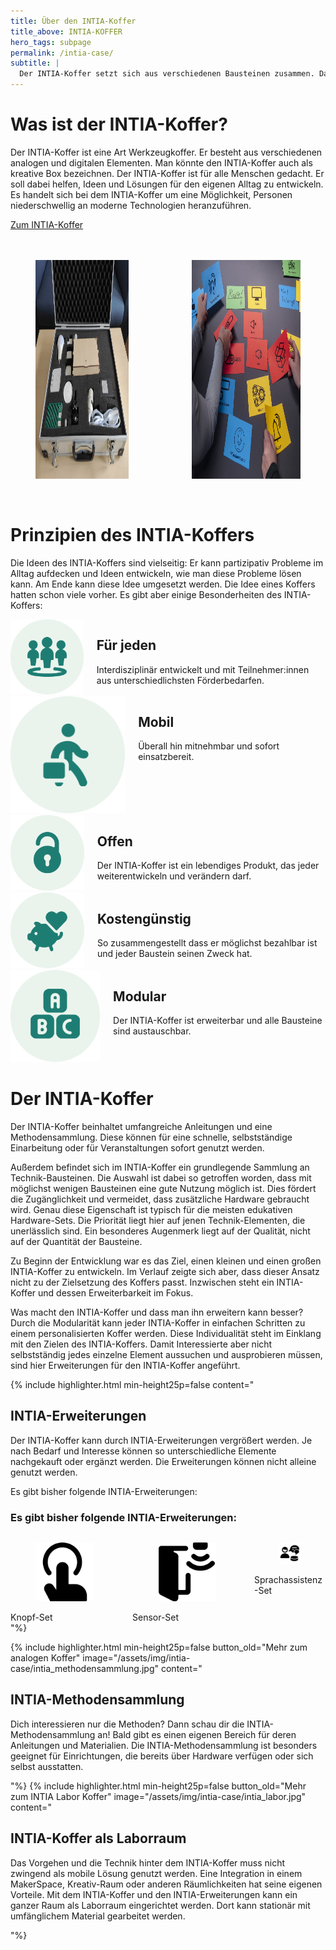 ```yaml
---
title: Über den INTIA-Koffer
title_above: INTIA-KOFFER
hero_tags: subpage
permalink: /intia-case/
subtitle: |
  Der INTIA-Koffer setzt sich aus verschiedenen Bausteinen zusammen. Damit kann jede:r eigene Lösungen entwickeln. Der Koffer lädt dazu ein, spielerisch Technik kennenzulernen. So kann Technik selbst verstanden und genutzt werden.
---
```


# Was ist der INTIA-Koffer?

Der INTIA-Koffer ist eine Art Werkzeugkoffer. Er besteht aus verschiedenen analogen und digitalen Elementen. Man könnte den INTIA-Koffer auch als kreative Box bezeichnen. Der INTIA-Koffer ist für alle Menschen gedacht. Er soll dabei helfen, Ideen und Lösungen für den eigenen Alltag zu entwickeln. Es handelt sich bei dem INTIA-Koffer um eine Möglichkeit, Personen niederschwellig an moderne Technologien heranzuführen.

<a href='#modular' class='button highlighter-column-button is-rounded is-dark'>
      <span>Zum INTIA-Koffer</span>
      <span class='icon is-small'>
        <i class='fas fa-chevron-right fa-xs'></i>
      </span>
  </a>

<br>
<br>
<br>

<div class="columns is-centered is-desktop">
<div class="column is-offset-1">
<figure>
  <img src="/assets/img/intia-case/intia-case-2.jpg" alt="Zettel mit technischen Begriffen liegen auf einem Tisch. Dort steht auch ein Bügeleisen." style="height:350px;">
</figure>
</div>
<div class="column">
<figure>
  <img src="/assets/img/intia-case/intia-case-1.jpg" alt="Zettel mit technischen Begriffen liegen auf einem Tisch. Dort steht auch ein Bügeleisen." style="height:350px;">
</figure>
</div>
</div>

<br>

# Prinzipien des INTIA-Koffers

Die Ideen des INTIA-Koffers sind vielseitig: Er kann partizipativ Probleme im Alltag aufdecken und Ideen entwickeln, wie man diese Probleme lösen kann. Am Ende kann diese Idee umgesetzt werden. Die Idee eines Koffers hatten schon viele vorher. Es gibt aber einige Besonderheiten des INTIA-Koffers:

<div class="columns is-vcentered">
  <div class="column is-3 is-round is-centered is-offset-1">
    <img src="/assets/img/intia-case/intia-case-for-all.png" alt="placeholder" class="">
  </div>
<div class="column">

## Für jeden

Interdisziplinär entwickelt und mit Teilnehmer:innen aus unterschiedlichsten Förderbedarfen. 

  <div class="clear"></div>
  </div>
  </div>

  <div class="columns is-vcentered">
  <div class="column is-3 is-round is-centered is-offset-1">
    <img src="/assets/img/intia-case/intia-case-mobile.png" alt="placeholder" class="">
  </div>
<div class="column">

## Mobil

Überall hin mitnehmbar und sofort einsatzbereit.

  <div class="clear"></div>
  </div>
  </div>

  <div class="columns is-vcentered">
  <div class="column is-3 is-round is-centered is-offset-1">
    <img src="/assets/img/intia-case/intia-case-open.png" alt="placeholder" class="">
  </div>
<div class="column">

## Offen

Der INTIA-Koffer ist ein lebendiges Produkt, das jeder weiterentwickeln und verändern darf. 

  <div class="clear"></div>
  </div>
  </div>

  <div class="columns is-vcentered">       
  <div class="column is-3 is-round is-centered is-offset-1">
    <img src="/assets/img/intia-case/intia-case-cost.png" alt="placeholder" class="">
  </div>
  <div class="column">

## Kostengünstig

So zusammengestellt dass er möglichst bezahlbar ist und jeder Baustein seinen Zweck hat. 

  <div class="clear"></div>                          
  </div>
  </div>

  <div class="columns is-vcentered">
 <div class="column is-3 is-round is-centered is-offset-1">
    <img src="/assets/img/intia-case/intia-case-modular.png" alt="placeholder" class="">
  </div>
  <div class="column">

## Modular

Der INTIA-Koffer ist erweiterbar und alle Bausteine sind austauschbar.
  <div class="clear"></div>                          
  </div>
  </div>



# Der INTIA-Koffer

Der INTIA-Koffer beinhaltet umfangreiche Anleitungen und eine Methodensammlung. Diese können für eine schnelle, selbstständige Einarbeitung oder für Veranstaltungen sofort genutzt werden.

Außerdem befindet sich im INTIA-Koffer ein grundlegende Sammlung an Technik-Bausteinen. Die Auswahl ist dabei so getroffen worden, dass mit möglichst wenigen Bausteinen eine gute Nutzung möglich ist. Dies fördert die Zugänglichkeit und vermeidet, dass zusätzliche Hardware gebraucht wird. Genau diese Eigenschaft ist typisch für die meisten edukativen Hardware-Sets. Die Priorität liegt hier auf jenen Technik-Elementen, die unerlässlich sind. Ein besonderes Augenmerk liegt auf der Qualität, nicht auf der Quantität der Bausteine.

Zu Beginn der Entwicklung war es das Ziel, einen kleinen und einen großen INTIA-Koffer zu entwickeln. Im Verlauf zeigte sich aber, dass dieser Ansatz nicht zu der Zielsetzung des Koffers passt. Inzwischen steht ein INTIA-Koffer und dessen Erweiterbarkeit im Fokus.

Was macht den INTIA-Koffer und dass man ihn erweitern kann besser? Durch die Modularität kann jeder INTIA-Koffer in einfachen Schritten zu einem personalisierten Koffer werden. Diese Individualität steht im Einklang mit den Zielen des INTIA-Koffers. Damit Interessierte aber nicht selbstständig jedes einzelne Element aussuchen und ausprobieren müssen, sind hier Erweiterungen für den INTIA-Koffer angeführt.


{% include highlighter.html min-height25p=false content="

## INTIA-Erweiterungen

Der INTIA-Koffer kann durch INTIA-Erweiterungen vergrößert werden. Je nach Bedarf und Interesse können so unterschiedliche Elemente nachgekauft oder ergänzt werden. Die Erweiterungen können nicht alleine genutzt werden.

Es gibt bisher folgende INTIA-Erweiterungen:

### Es gibt bisher folgende INTIA-Erweiterungen:

<div class='columns'>
<div class='column is-one-third has-text-centered'>
  <figure class='image'>
    <img class='with-zone' src='/assets/img/intia-case/icons/streamline-icon-touch-finger-1@500x500.png'>
  </figure>
  <!-- 
      <a href='#' class='button highlighter-column-button is-rounded is-dark'>
  -->
      <span>Knopf-Set</span>
      <!-- 
      <span class='icon is-small'>
        <i class='fas fa-chevron-right fa-xs'></i>
      </span>
  </a>
  -->
</div>
<div class='column is-one-third has-text-centered'>
  <figure class='image'>
    <img class='with-zone' src='/assets/img/intia-case/icons/streamline-icon-smart-house-open-door@500x500.png'>
  </figure>
  <!-- 
      <a href='#' class='button highlighter-column-button is-rounded is-dark'>
      -->
      <span>Sensor-Set</span>
      <!-- 
      <span class='icon is-small'>
        <i class='fas fa-chevron-right fa-xs'></i>
      </span>
  </a>
  -->
</div>
<div class='column is-one-third has-text-centered'>
  <figure class='image'>
    <img class='with-zone' src='/assets/img/intia-case/icons/sprachassistenz_schwarz_400px.png'>
  </figure>
  <!-- 
      <a href='#' class='button highlighter-column-button is-rounded is-dark'>
  -->
      <span>Sprachassistenz-Set</span>
      <!-- 
      <span class='icon is-small'>
        <i class='fas fa-chevron-right fa-xs'></i>
      </span>
  </a>
  -->
</div>
</div>
"%}

{% include highlighter.html min-height25p=false button_old="Mehr zum analogen Koffer" image="/assets/img/intia-case/intia_methodensammlung.jpg" content="

## INTIA-Methodensammlung

Dich interessieren nur die Methoden? Dann schau dir die INTIA-Methodensammlung an! Bald gibt es einen eigenen Bereich für deren Anleitungen und Materialien. Die INTIA-Methodensammlung ist besonders geeignet für Einrichtungen, die bereits über Hardware verfügen oder sich selbst ausstatten.

"%}
{% include highlighter.html min-height25p=false button_old="Mehr zum INTIA Labor Koffer" image="/assets/img/intia-case/intia_labor.jpg" content="

## INTIA-Koffer als Laborraum

Das Vorgehen und die Technik hinter dem INTIA-Koffer muss nicht zwingend als mobile Lösung genutzt werden. Eine Integration in einem MakerSpace, Kreativ-Raum oder anderen Räumlichkeiten hat seine eigenen Vorteile. Mit dem INTIA-Koffer und den INTIA-Erweiterungen kann ein ganzer Raum als Laborraum eingerichtet werden. Dort kann stationär mit umfänglichem Material gearbeitet werden.

"%}
